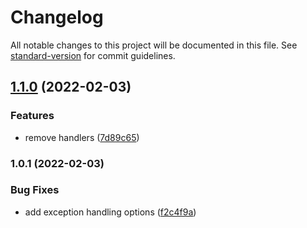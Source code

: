 # Changelog

All notable changes to this project will be documented in this file. See [standard-version](https://github.com/conventional-changelog/standard-version) for commit guidelines.

## [1.1.0](https://github.com/bkings/wicc-java-mail/compare/v1.0.1...v1.1.0) (2022-02-03)


### Features

* remove handlers ([7d89c65](https://github.com/bkings/wicc-java-mail/commit/7d89c65c6ab41204ea8bb08db0f5a86881a75599))

### 1.0.1 (2022-02-03)


### Bug Fixes

* add exception handling options ([f2c4f9a](https://github.com/bkings/wicc-java-mail/commit/f2c4f9a17991f2e722deae59be802bf186fc693f))
